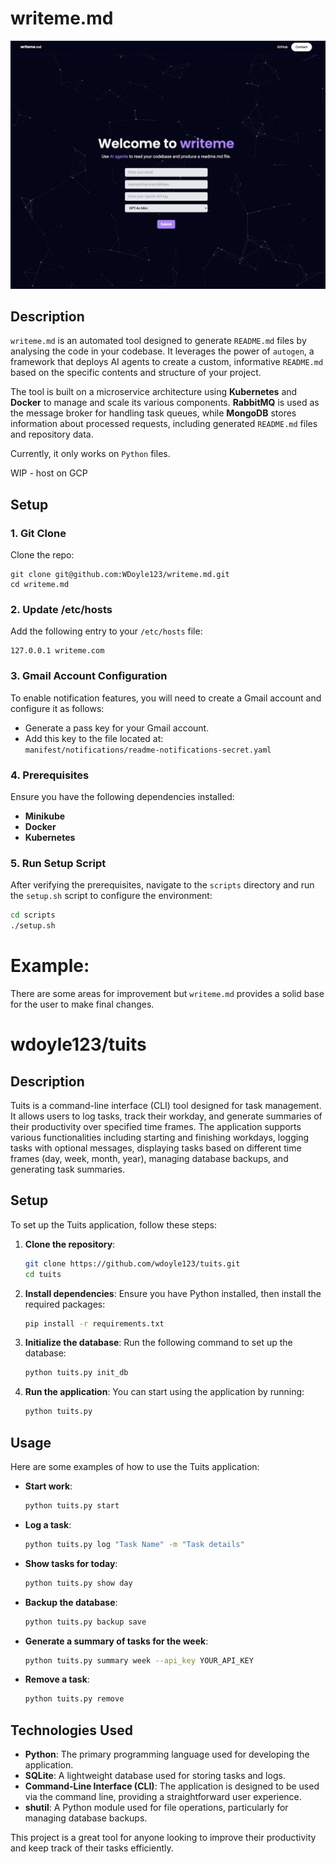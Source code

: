 # writeme.md

![writeme.png](writeme.png)

## Description
`writeme.md` is an automated tool designed to generate `README.md` files by analysing the code in your codebase. It leverages the power of `autogen`, a framework that deploys AI agents to create a custom, informative `README.md` based on the specific contents and structure of your project.

The tool is built on a microservice architecture using **Kubernetes** and **Docker** to manage and scale its various components. **RabbitMQ** is used as the message broker for handling task queues, while **MongoDB** stores information about processed requests, including generated `README.md` files and repository data.

Currently, it only works on `Python` files.

WIP - host on GCP

## Setup

### 1. Git Clone
Clone the repo:
```
git clone git@github.com:WDoyle123/writeme.md.git
cd writeme.md
```

### 2. Update /etc/hosts
Add the following entry to your `/etc/hosts` file:
```
127.0.0.1 writeme.com
```

### 3. Gmail Account Configuration
To enable notification features, you will need to create a Gmail account and configure it as follows:

- Generate a pass key for your Gmail account.
- Add this key to the file located at:  
  `manifest/notifications/readme-notifications-secret.yaml`

### 4. Prerequisites
Ensure you have the following dependencies installed:

- **Minikube**
- **Docker**
- **Kubernetes**

### 5. Run Setup Script
After verifying the prerequisites, navigate to the `scripts` directory and run the `setup.sh` script to configure the environment:

```bash
cd scripts
./setup.sh
```

# Example:

There are some areas for improvement but `writeme.md` provides a solid base for the user to make final changes.

# wdoyle123/tuits

## Description

Tuits is a command-line interface (CLI) tool designed for task management. It allows users to log tasks, track their workday, and generate summaries of their productivity over specified time frames. The application supports various functionalities including starting and finishing workdays, logging tasks with optional messages, displaying tasks based on different time frames (day, week, month, year), managing database backups, and generating task summaries.

## Setup

To set up the Tuits application, follow these steps:

1. **Clone the repository**:
   ```bash
   git clone https://github.com/wdoyle123/tuits.git
   cd tuits
   ```

2. **Install dependencies**:
   Ensure you have Python installed, then install the required packages:
   ```bash
   pip install -r requirements.txt
   ```

3. **Initialize the database**:
   Run the following command to set up the database:
   ```bash
   python tuits.py init_db
   ```

4. **Run the application**:
   You can start using the application by running:
   ```bash
   python tuits.py
   ```

## Usage

Here are some examples of how to use the Tuits application:

- **Start work**:
  ```bash
  python tuits.py start
  ```

- **Log a task**:
  ```bash
  python tuits.py log "Task Name" -m "Task details"
  ```

- **Show tasks for today**:
  ```bash
  python tuits.py show day
  ```

- **Backup the database**:
  ```bash
  python tuits.py backup save
  ```

- **Generate a summary of tasks for the week**:
  ```bash
  python tuits.py summary week --api_key YOUR_API_KEY
  ```

- **Remove a task**:
  ```bash
  python tuits.py remove
  ```

## Technologies Used

- **Python**: The primary programming language used for developing the application.
- **SQLite**: A lightweight database used for storing tasks and logs.
- **Command-Line Interface (CLI)**: The application is designed to be used via the command line, providing a straightforward user experience.
- **shutil**: A Python module used for file operations, particularly for managing database backups.

This project is a great tool for anyone looking to improve their productivity and keep track of their tasks efficiently.
